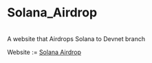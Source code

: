 # Solana_Airdrop
<br>
A website that Airdrops Solana to Devnet branch
<br>

Website := [Solana Airdrop](https://solana-airdrop-three.vercel.app/)
